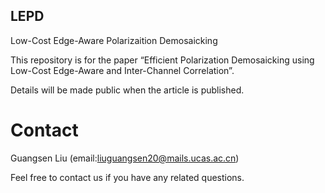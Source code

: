 ## LEPD
Low-Cost Edge-Aware Polarizaition Demosaicking

This repository is for the paper “Efficient Polarization Demosaicking using Low-Cost Edge-Aware and Inter-Channel Correlation”.

Details will be made public when the article is published.

# Contact
Guangsen Liu (email:liuguangsen20@mails.ucas.ac.cn)

Feel free to contact us if you have any related questions.
